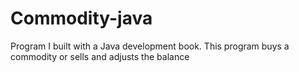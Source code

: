 # Commodity-java
Program I built with a Java development book. This program buys a commodity or sells and adjusts the balance
